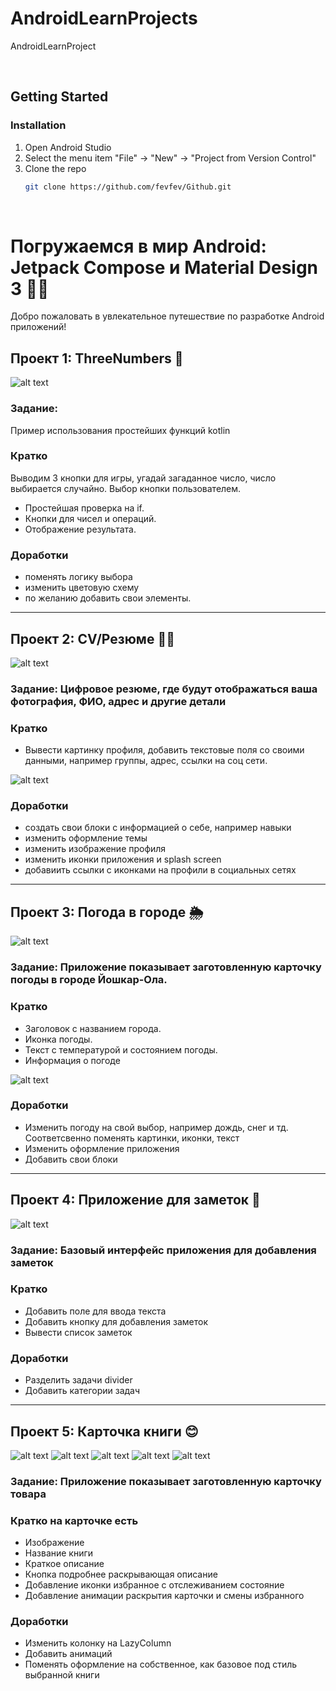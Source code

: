 # AndroidLearnProjects
 AndroidLearnProject

 </br>

<!-- GETTING STARTED -->
## Getting Started

### Installation

1. Open Android Studio
2. Select the menu item "File" -> "New" -> "Project from Version Control"
3. Clone the repo
   ```sh
   git clone https://github.com/fevfev/Github.git
   ```

</br>

# Погружаемся в мир Android: Jetpack Compose и Material Design 3 🌌📱

Добро пожаловать в увлекательное путешествие по разработке Android приложений!  

## Проект 1: ThreeNumbers 🧮

![alt text](image.png)

### Задание:
Пример использования простейших  функций kotlin

### Кратко

Выводим 3 кнопки для игры, угадай загаданное число, число выбирается случайно. Выбор кнопки пользователем. 

- Простейшая проверка на if.
- Кнопки для чисел и операций.
- Отображение результата.

### Доработки 
- поменять логику выбора
- изменить цветовую схему
- по желанию добавить свои элементы.

---

## Проект 2: CV/Резюме 👨‍💼

![alt text](<Снимок экрана 2024-11-22 021710.png>)

### Задание: Цифровое резюме, где будут отображаться ваша фотография, ФИО, адрес и другие детали


### Кратко 
- Вывести картинку профиля, добавить текстовые поля со своими данными, например группы, адрес, ссылки на соц сети. 

![alt text](<Снимок экрана 2024-11-22 025724.png>)

### Доработки

- создать свои блоки с информацией о себе, например навыки
- изменить оформление темы 
- изменить изображение профиля
- изменить иконки приложения и splash screen
- добавиить ссылки с иконками на профили в социальных сетях

---

## Проект 3: Погода в городе 🌦️

![alt text](image-3.png)

### Задание: Приложение показывает заготовленную карточку погоды в городе Йошкар-Ола.


### Кратко 
- Заголовок с названием города.
- Иконка погоды.
- Текст с температурой и состоянием погоды.
- Информация о погоде

![alt text](image-2.png)

### Доработки
- Изменить погоду на свой выбор, например дождь, снег и тд. Соответсвенно поменять картинки, иконки, текст
- Изменить оформление приложения
- Добавить свои блоки


---

## Проект 4: Приложение для заметок 📝

![alt text](image-4.png)

### Задание: Базовый интерфейс приложения для добавления заметок


### Кратко 
- Добавить поле для ввода текста
- Добавить кнопку для добавления заметок
- Вывести список заметок

### Доработки

- Разделить задачи divider
- Добавить категории задач

---

## Проект 5: Карточка книги 😊
![alt text](image-5.png)
![alt text](image-6.png)
![alt text](image-7.png)
![alt text](image-8.png)
![alt text](image-9.png)
### Задание: Приложение показывает заготовленную карточку товара


### Кратко на карточке есть
- Изображение
- Название книги
- Краткое описание
- Кнопка подробнее раскрывающая описание
- Добавление иконки избранное с отслеживанием состояние
- Добавление анимации раскрытия карточки и смены избранного

### Доработки

- Изменить колонку на LazyColumn
- Добавить анимаций
- Поменять оформление на собственное, как базовое под стиль выбранной книги
